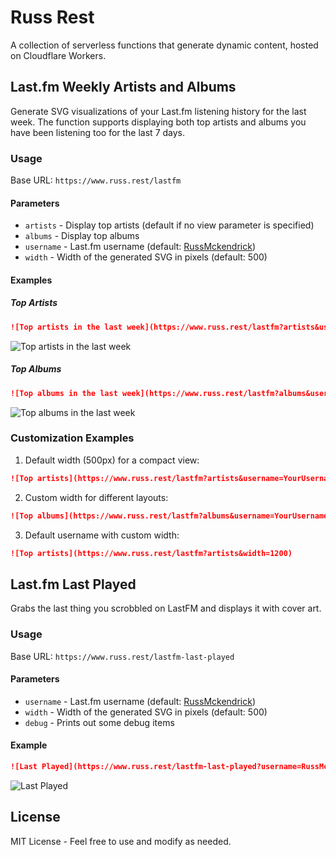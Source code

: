 # Russ Rest

A collection of serverless functions that generate dynamic content, hosted on Cloudflare Workers.

## Last.fm Weekly Artists and Albums

Generate SVG visualizations of your Last.fm listening history for the last week. The function supports displaying both top artists and albums you have been listening too for the last 7 days.

### Usage

Base URL: `https://www.russ.rest/lastfm`

#### Parameters

- `artists` - Display top artists (default if no view parameter is specified)
- `albums` - Display top albums
- `username` - Last.fm username (default: [RussMckendrick](http://last.fm/user/RussMckendrick))
- `width` - Width of the generated SVG in pixels (default: 500)

#### Examples

##### Top Artists

```markdown
![Top artists in the last week](https://www.russ.rest/lastfm?artists&username=RussMckendrick&width=900)
```

![Top artists in the last week](https://www.russ.rest/lastfm?artists&username=RussMckendrick&width=900)

##### Top Albums

```markdown
![Top albums in the last week](https://www.russ.rest/lastfm?albums&username=RussMckendrick&width=900)
```

![Top albums in the last week](https://www.russ.rest/lastfm?albums&username=RussMckendrick&width=900)

### Customization Examples

1. Default width (500px) for a compact view:
```markdown
![Top artists](https://www.russ.rest/lastfm?artists&username=YourUsername)
```

2. Custom width for different layouts:
```markdown
![Top albums](https://www.russ.rest/lastfm?albums&username=YourUsername&width=800)
```

3. Default username with custom width:
```markdown
![Top artists](https://www.russ.rest/lastfm?artists&width=1200)
```

## Last.fm Last Played

Grabs the last thing you scrobbled on LastFM and displays it with cover art.

### Usage

Base URL: `https://www.russ.rest/lastfm-last-played`

#### Parameters

- `username` - Last.fm username (default: [RussMckendrick](http://last.fm/user/RussMckendrick))
- `width` - Width of the generated SVG in pixels (default: 500)
- `debug` - Prints out some debug items

#### Example

```markdown
![Last Played](https://www.russ.rest/lastfm-last-played?username=RussMcKendrick&width=900)
```

![Last Played](https://www.russ.rest/lastfm-last-played?username=RussMcKendrick&width=900)


## License

MIT License - Feel free to use and modify as needed.

